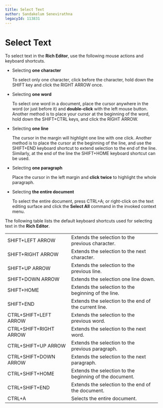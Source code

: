 ```yaml
---
title: Select Text
author: Sandakelum Senevirathna
legacyId: 113831
---
```

# Select Text
To select text in the **Rich Editor**, use the following mouse actions and keyboard shortcuts.
* Selecting **one character**
	
	To select only one character, click before the character, hold down the SHIFT key and click the RIGHT ARROW once.
* Selecting **one word**
	
	To select one word in a document, place the cursor anywhere in the word (or just before it) and **double-click** with the left mouse button. Another method is to place your cursor at the beginning of the word, hold down the SHIFT+CTRL keys, and click the RIGHT ARROW.
* Selecting **one line**
	
	The cursor in the margin will highlight one line with one click. Another method is to place the cursor at the beginning of the line, and use the SHIFT+END keyboard shortcut to extend selection to the end of the line. Similarly, at the end of the line the SHIFT+HOME keyboard shortcut can be used.

* Selecting **one paragraph**
	
	Place the cursor in the left margin and **click twice** to highlight the whole paragraph.

* Selecting **the entire document**

	To select the entire document, press CTRL+A; or right-click on the text editing surface and click the **Select All** command in the invoked context menu.

The following table lists the default keyboard shortcuts used for selecting text in the **Rich Editor**.

|  |  |
|---|---|
| SHIFT+LEFT ARROW | Extends the selection to the previous character. |
| SHIFT+RIGHT ARROW | Extends the selection to the next character. |
| SHIFT+UP ARROW | Extends the selection to the previous line. |
| SHIFT+DOWN ARROW | Extends the selection one line down. |
| SHIFT+HOME | Extends the selection to the beginning of the line. |
| SHIFT+END | Extends the selection to the end of the current line. |
| CTRL+SHIFT+LEFT ARROW | Extends the selection to the previous word. |
| CTRL+SHIFT+RIGHT ARROW | Extends the selection to the next word. |
| CTRL+SHIFT+UP ARROW | Extends the selection to the previous paragraph. |
| CTRL+SHIFT+DOWN ARROW | Extends the selection to the next paragraph. |
| CTRL+SHIFT+HOME | Extends the selection to the beginning of the document. |
| CTRL+SHIFT+END | Extends the selection to the end of the document. |
| CTRL+A | Selects the entire document. |